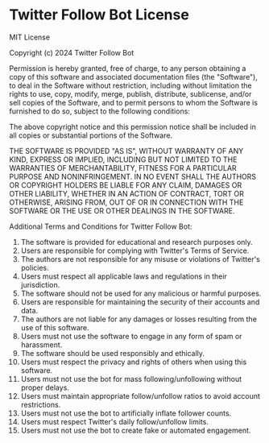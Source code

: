# Twitter Follow Bot License

MIT License

Copyright (c) 2024 Twitter Follow Bot

Permission is hereby granted, free of charge, to any person obtaining a copy
of this software and associated documentation files (the "Software"), to deal
in the Software without restriction, including without limitation the rights
to use, copy, modify, merge, publish, distribute, sublicense, and/or sell
copies of the Software, and to permit persons to whom the Software is
furnished to do so, subject to the following conditions:

The above copyright notice and this permission notice shall be included in all
copies or substantial portions of the Software.

THE SOFTWARE IS PROVIDED "AS IS", WITHOUT WARRANTY OF ANY KIND, EXPRESS OR
IMPLIED, INCLUDING BUT NOT LIMITED TO THE WARRANTIES OF MERCHANTABILITY,
FITNESS FOR A PARTICULAR PURPOSE AND NONINFRINGEMENT. IN NO EVENT SHALL THE
AUTHORS OR COPYRIGHT HOLDERS BE LIABLE FOR ANY CLAIM, DAMAGES OR OTHER
LIABILITY, WHETHER IN AN ACTION OF CONTRACT, TORT OR OTHERWISE, ARISING FROM,
OUT OF OR IN CONNECTION WITH THE SOFTWARE OR THE USE OR OTHER DEALINGS IN THE
SOFTWARE.

Additional Terms and Conditions for Twitter Follow Bot:

1. The software is provided for educational and research purposes only.
2. Users are responsible for complying with Twitter's Terms of Service.
3. The authors are not responsible for any misuse or violations of Twitter's policies.
4. Users must respect all applicable laws and regulations in their jurisdiction.
5. The software should not be used for any malicious or harmful purposes.
6. Users are responsible for maintaining the security of their accounts and data.
7. The authors are not liable for any damages or losses resulting from the use of this software.
8. Users must not use the software to engage in any form of spam or harassment.
9. The software should be used responsibly and ethically.
10. Users must respect the privacy and rights of others when using this software.
11. Users must not use the bot for mass following/unfollowing without proper delays.
12. Users must maintain appropriate follow/unfollow ratios to avoid account restrictions.
13. Users must not use the bot to artificially inflate follower counts.
14. Users must respect Twitter's daily follow/unfollow limits.
15. Users must not use the bot to create fake or automated engagement. 